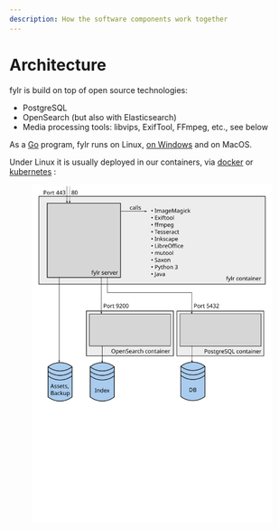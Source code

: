 ```yaml
---
description: How the software components work together
---
```


# Architecture

fylr is build on top of open source technologies:

* PostgreSQL
* OpenSearch (but also with Elasticsearch)
* Media processing tools: libvips, ExifTool, FFmpeg, etc., see below

As a [Go](https://go.dev/) program, fylr runs on Linux, [on Windows](installation/windows.md) and on MacOS.

Under Linux it is usually deployed in our containers, via [docker](installation/#linux) or [kubernetes](installation/helm.md) :

<figure><img src="../.gitbook/assets/fylr-arch.svg" alt=""><figcaption></figcaption></figure>
